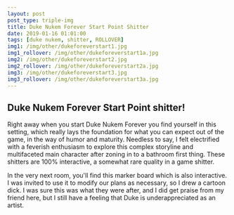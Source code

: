```yaml
---
layout: post
post_type: triple-img
title: Duke Nukem Forever Start Point Shitter
date: 2019-01-16 01:01:00
tags: [duke nukem, shitter, ROLLOVER]
img1: /img/other/dukeforeverstart1.jpg
img1_rollover: /img/other/dukeforeverstart1a.jpg
img2: /img/other/dukeforeverstart2.jpg
img2_rollover: /img/other/dukeforeverstart2a.jpg
img3: /img/other/dukeforeverstart3.jpg
img3_rollover: /img/other/dukeforeverstart3a.jpg
---
```

## Duke Nukem Forever Start Point shitter!

Right away when you start Duke Nukem Forever you find yourself in this setting, which really lays the foundation for what you can expect out of the game, in the way of humor and maturity. Needless to say, I felt electrified with a feverish enthusiasm to explore this complex storyline and multifaceted main character after zoning in to a bathroom first thing. These shitters are 100% interactive, a somewhat rare quality in a game shitter.

In the very next room, you'll find this marker board which is also interactive. I was invited to use it to modify our plans as necessary, so I drew a cartoon dick. I was sure this was what they were after, and I did get praise from my friend here, but I still have a feeling that Duke is underappreciated as an artist.
